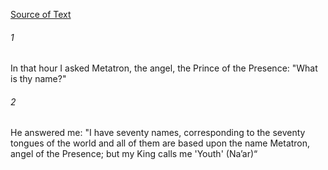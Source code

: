 [Source of Text](https://github.com/scrollmapper/bible_databases_deuterocanonical)

###### 1
In that hour I asked Metatron, the angel, the Prince of the Presence: "What is thy name?"

###### 2
He answered me: "I have seventy names, corresponding to the seventy tongues of the world and all of them are based upon the name Metatron, angel of the Presence; but my King calls me 'Youth' (Na’ar)“